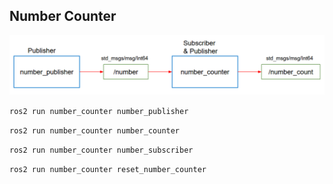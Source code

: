 ## Number Counter

![fig](fig.png)

`ros2 run number_counter number_publisher`

`ros2 run number_counter number_counter`

`ros2 run number_counter number_subscriber`

`ros2 run number_counter reset_number_counter`